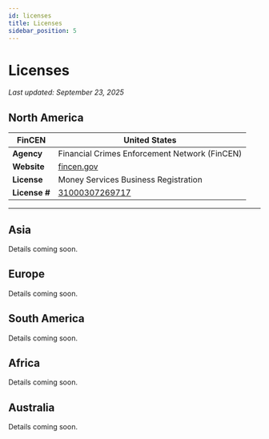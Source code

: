 ```yaml
---
id: licenses
title: Licenses
sidebar_position: 5
---
```


# Licenses
*Last updated: September 23, 2025*

## North America

| **FinCEN** | **United States** |
|-------|---------|
| **Agency** | Financial Crimes Enforcement Network (FinCEN) |
| **Website** | <a href="https://www.fincen.gov" target="_blank" rel="noopener noreferrer">fincen.gov</a> |
| **License** | Money Services Business Registration |
| **License #** | <a href="/img/fincen-msb-license.png" target="_blank" rel="noopener noreferrer">31000307269717</a> |

---

## Asia

Details coming soon.

## Europe

Details coming soon.

## South America

Details coming soon.

## Africa

Details coming soon.

## Australia

Details coming soon.